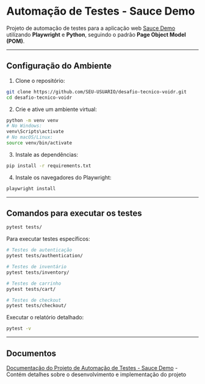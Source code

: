 # Automação de Testes - Sauce Demo

Projeto de automação de testes para a aplicação web [Sauce Demo](https://www.saucedemo.com/) utilizando **Playwright** e **Python**, seguindo o padrão **Page Object Model (POM)**.

---

##  Configuração do Ambiente

1. Clone o repositório:

```bash
git clone https://github.com/SEU-USUARIO/desafio-tecnico-voidr.git
cd desafio-tecnico-voidr
```

2. Crie e ative um ambiente virtual:
```bash
python -m venv venv
# No Windows:
venv\Scripts\activate
# No macOS/Linux:
source venv/bin/activate
```

3. Instale as dependências:
```bash
pip install -r requirements.txt
```

4. Instale os navegadores do Playwright:
```bash
playwright install
```

---

## Comandos para executar os testes
```bash
pytest tests/
```
Para executar testes específicos:
```bash
# Testes de autenticação
pytest tests/authentication/

# Testes de inventário
pytest tests/inventory/

# Testes de carrinho
pytest tests/cart/

# Testes de checkout
pytest tests/checkout/
```
Executar o relatório detalhado:
```bash
pytest -v
```
---

## Documentos
[Documentação do Projeto de Automação de Testes - Sauce Demo](/docs/Documentação%20do%20Projeto%20de%20Automação%20de%20Testes.docx) - Contém detalhes sobre o desenvolvimento e implementação do projeto



